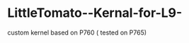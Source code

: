 LittleTomato--Kernal-for-L9-
============================

custom kernel based on P760 ( tested on P765)
